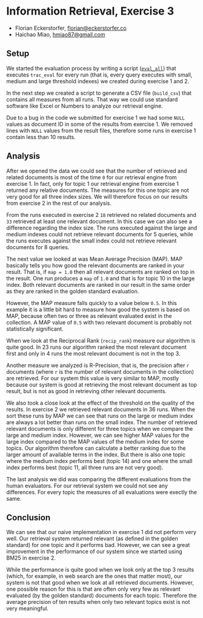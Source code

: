 # Information Retrieval, Exercise 3

- Florian Eckerstorfer, [florian@eckerstorfer.co](florian@eckerstorfer.co)
- Haichao Miao, [hmiao87@gmail.com](hmiao87@gmail.com)

## Setup

We started the evaluation process by writing a script ([`eval_all`](https://github.com/florianeckerstorfer/ir-exercises/blob/master/exercise3/eval_all)) that executes `trac_eval` for every run (that is, every query executes with small, medium and large threshold indexes) we created during exercise 1 and 2.

In the next step we created a script to generate a CSV file (`build_csv`) that contains all measures from all runs. That way we could use standard software like Excel or Numbers to analyze our retrieval engine.

Due to a bug in the code we submitted for exercise 1 we had some `NULL` values as document ID in some of the results from exercise 1. We removed lines with `NULL` values from the result files, therefore some runs in exercise 1 contain less than 10 results.

## Analysis

After we opened the data we could see that the number of retrieved and related documents is most of the time `0` for our retrieval engine from exercise 1. In fact, only for topic 1 our retrieval engine from exercise 1 returned any relative documents. The measures for this one topic are not very good for all three index sizes. We will therefore focus on our results from exercise 2 in the rest of our analysis.

From the runs executed in exercise 2 `18` retrieved no related documents and `33` retrieved at least one relevant document. In this case we can also see a difference regarding the index size. The runs executed against the large and medium indexes could not retrieve relevant documents for 5 queries, while the runs executes against the small index could not retrieve relevant documents for 8 queries.

The next value we looked at was Mean Average Precision (MAP). MAP basically tells you how good the relevant documents are ranked in your result. That is, if `map = 1.0` then all relevant documents are ranked on top in the result. One run produces a `map` of `1.0` and that is for topic 10 in the large index. Both relevant documents are ranked in our result in the same order as they are ranked in the golden standard evaluation.

However, the MAP measure falls quickly to a value below `0.5`. In this example it is a little bit hard to measure how good the system is based on MAP, because often two or three as relevant evaluated exist in the collection. A MAP value of `0.5` with two relevant document is probably not statistically significant.

When we look at the Reciprocal Rank (`recip_rank`) measure our algorithm is quite good. In 23 runs our algorithm ranked the most relevant document first and only in 4 runs the most relevant document is not in the top 3.

Another measure we analyzed is R-Precision, that is, the precision after `r` documents (where `r` is the number of relevant documents in the collection) are retrieved. For our system this value is very similar to MAP, mostly because our system is good at retrieving the most relevant document as top result, but is not as good in retrieving other relevant documents.

We also took a close look at the effect of the threshold on the quality of the results. In exercise 2 we retrieved relevant documents in 36 runs. When the sort these runs by MAP we can see that runs on the large or medium index are always a lot better than runs on the small index. The number of retrieved relevant documents is only different for three topics when we compare the large and medium index. However, we can see higher MAP values for the large index compared to the MAP values of the medium index for some topics. Our algorithm therefore can calculate a better ranking due to the larger amount of available terms in the index. But there is also one topic where the medium index performs best (topic 14) and one where the small index performs best (topic 11, all three runs are not very good).

The last analysis we did was comparing the different evaluations from the human evaluators. For our retrieval system we could not see any differences. For every topic the measures of all evaluations were exectly the same.

## Conclusion

We can see that our naive implementation in exercise 1 did not perform very well. Our retrieval system returned relevant (as defined in the golden standard) for one topic and it performs bad. However, we can see a great improvement in the performance of our system since we started using BM25 in exercise 2.

While the performance is quite good when we look only at the top 3 results (which, for example, in web search are the ones that matter most), our system is not that good when we look at all retrieved documents. However, one possible reason for this is that are often only very few as relevant evaluated (by the golden standard) documents for each topic. Therefore the average precision of ten results when only two relevant topics exist is not very meaningful.
